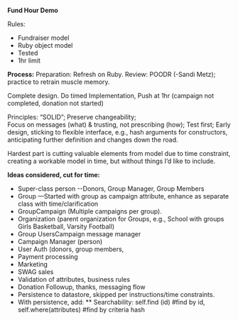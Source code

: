 **Fund Hour Demo**

Rules:
* Fundraiser model
* Ruby object model
* Tested
* 1hr limit

**Process:**
Preparation:
Refresh on Ruby. Review: POODR (-Sandi Metz); practice to retrain muscle memory. 

Complete design. 
Do timed Implementation, 
Push at 1hr (campaign not completed, donation not started)
 
Principles: 
“SOLID”;
Preserve changeability;  
Focus on messages (what) & trusting, not prescribing (how); 
Test first;
Early design, sticking to flexible interface, e.g., hash arguments for constructors, anticipating further
definition and changes down the road.

Hardest part is cutting valuable elements from model due to time constraint, creating a workable model in time, but without things I’d like to include.

**Ideas considered, cut for time:**
* Super-class person --Donors, Group Manager, Group Members  
* Group —Started with group as campaign attribute, enhance as separate class with time/clarification
* GroupCampaign (Multiple campaigns per group).
* Organization (parent organization for Groups, e.g., School with groups Girls Basketball, Varsity Football)
* Group UsersCampaign message manager
* Campaign Manager (person)
* User Auth (donors, group members, 
* Payment processing
* Marketing
* SWAG sales
* Validation of attributes, business rules
* Donation Followup, thanks, messaging flow
* Persistence to datastore, skipped per instructions/time constraints.
* With persistence, add:
** Searchability: self.find (id) #find by id, self.where(attributes) #find by criteria hash
